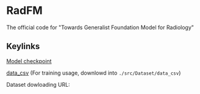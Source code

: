 # RadFM
The official code for "Towards Generalist Foundation Model for Radiology"

## Keylinks

[Model checkpoint](https://huggingface.co/chaoyi-wu/RadFM)

[data_csv](https://huggingface.co/datasets/chaoyi-wu/RadFM_data_csv) (For training usage, downlowd into `./src/Dataset/data_csv`)

Dataset dowloading URL:
